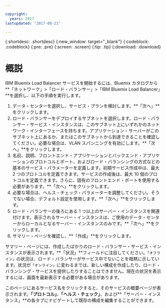 ```yaml
---

copyright:
  years: 2017
lastupdated: "2017-08-21"

---
```


{:shortdesc: .shortdesc}
{:new_window: target="_blank"}
{:codeblock: .codeblock}
{:pre: .pre}
{:screen: .screen}
{:tip: .tip}
{:download: .download}


# 概説

IBM Bluemix Load Balancer サービスを開始するには、Bluemix カタログから**「ネットワーク」>「ロード・バランサー」>「IBM Bluemix Load Balancer」**を選択し、以下の手順を実行します。

1. データ・センターを選択し、サービス・プランを検討します。**「次へ」**をクリックします。
2. ロード・バランサーをデプロイするサブネットを選択します。ロード・バランサー・サービス・インスタンスは、このサブネット上にいずれかのネットワーク・インターフェースを持ちます。アプリケーション・サーバーがこのサブネット上にあるか、またはこのサブネットから到達できることを確認してください。必要な場合は、VLAN スパンニングを有効にします。**「次へ」**をクリックします。
3. 名前、説明、フロントエンド・アプリケーションとバックエンド・アプリケーションのプロトコルとポート、およびロード・バランシングの方式などの基本のサービス・パラメーターを定義します。初期サービス作成中は、最大 2 つのプロトコルを定義できます。サービスの作成後は、最大 10 個のプロトコルを定義できます。さらに、固有のフロントエンド・ポートを使用する必要があります。**「次へ」**をクリックします。
4. 必要な場合は、ヘルス・チェック・パラメーターを調整してください。そうでない場合、デフォルト設定を使用します。**「次へ」**をクリックします。
5. ロード・バランサーの後ろにある 1 つ以上のサーバー・インスタンスを関連付けます。表示されるサーバー・インスタンスは、ご使用のデータ・センターからローカルとなるサーバー・インスタンスのみです。**「次へ」**をクリックします。
6. サマリー・ページを確認し、**「作成」**をクリックします。 


サマリー・ページには、作成したばかりのロード・バランサー・サービス・インスタンスが表示されます。**「状況」**フィールドに注目してください。`「オフライン」`の状況は、ロード・バランサーがサービス中でないことを暗黙に示しています。状況が`「オンライン」`に変わるまでは、新しい構成を作成したり、ロード・バランシング・サービスを提供したりすることはできません。現在の状況を表示するには、画面を最新表示する必要がある場合があります。
 
このページにあるサービス名をクリックすると、そのサービスの概要ページが表示されます。**「プロトコル」**、**「ヘルス・チェック」**、および**「サーバー・インスタンス」**の各タブにナビゲートして既存の構成を編集することができます。
